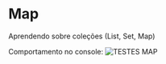 # Map
Aprendendo sobre coleções (List, Set, Map)

Comportamento no console:
![TESTES MAP](https://user-images.githubusercontent.com/24979432/201339157-1e38627c-67a7-4d46-91c5-f738ac5f47bc.png)


